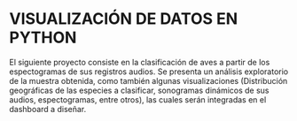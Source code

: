 # VISUALIZACIÓN DE DATOS EN PYTHON

El siguiente proyecto consiste en la clasificación de aves a partir de los espectogramas de sus registros audios. Se presenta un análisis exploratorio de la muestra obtenida, como también algunas visualizaciones (Distribución geográficas de las especies a clasificar, sonogramas dinámicos de sus audios, espectogramas, entre otros), las cuales serán integradas en el dashboard a diseñar. 

```{tableofcontents}
```
